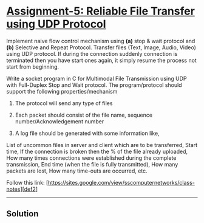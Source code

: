 # [Assignment-5: Reliable File Transfer using UDP Protocol][def1]

Implement naive flow control mechanism using **(a)** stop & wait protocol and **(b)** Selective and Repeat Protocol. Transfer files (Text, Image, Audio, Video) using UDP protocol. If during the connection suddenly connection is terminated then you have start ones again, it simply resume the process not start from beginning.

Write a socket program in C for Multimodal File Transmission using UDP with Full-Duplex Stop and Wait protocol. The program/protocol should support the following properties/mechanism

1. The protocol will send any type of files

2. Each packet should consist of the file name, sequence number/Acknowledgement number

3. A log file should be generated with some information like,

List of uncommon files in server and client which are to be transferred, Start time, If the connection is broken then the $\%$ of the file already uploaded, How many times connections were established during the complete transmission, End time (when the file is fully transmitted), How many packets are lost, How many time-outs are occurred, etc.

Follow this link: [https://sites.google.com/view/sscomputernetworks/class-notes][def2]

---

## Solution

[def1]: https://sites.google.com/view/sscomputernetworks/assignments/2024-25/assignment-5
[def2]: https://sites.google.com/view/sscomputernetworks/class-notes
